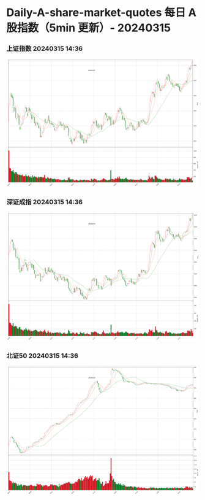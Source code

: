 
# Daily-A-share-market-quotes 每日 A 股指数（5min 更新）- 20240315

### 上证指数 20240315 14:36
![](./fig/2024/3/20240315-sh000001.png)

### 深证成指 20240315 14:36
![](./fig/2024/3/20240315-sz399001.png)

### 北证50 20240315 14:36
![](./fig/2024/3/20240315-bj899050.png)
